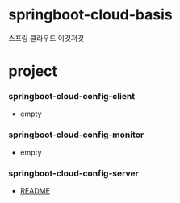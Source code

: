 # springboot-cloud-basis
스프링 클라우드 이것저것

# project
### springboot-cloud-config-client
* empty

### springboot-cloud-config-monitor
* empty

### springboot-cloud-config-server
* [README](./springboot-cloud-config-server/README.md)
